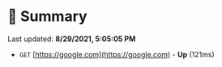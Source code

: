 # 📖 Summary
Last updated: **8/29/2021, 5:05:05 PM**

- `GET` [https://google.com](https://google.com) - **Up** (121ms)
